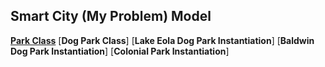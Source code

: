 ## Smart City (My Problem) Model

[**Park Class**](assignment-1-practice-designing-models-larrymoralez/code/Park.py)
[**Dog Park Class**]
[**Lake Eola Dog Park Instantiation**]
[**Baldwin Dog Park Instantiation**]
[**Colonial Park Instantiation**]


